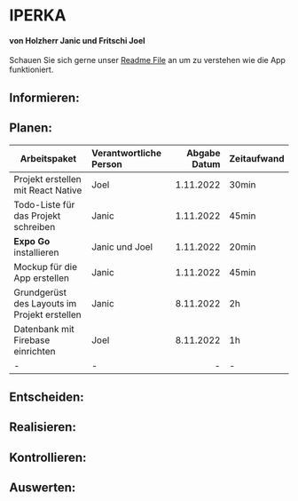 # IPERKA
#### von Holzherr Janic und Fritschi Joel
Schauen Sie sich gerne unser [Readme File](https://github.com/SomethingLikeAChicken/Native-Todo-List/blob/main/README.md "README.md File") an um zu verstehen wie die App funktioniert.
## Informieren:
## Planen:
| Arbeitspaket | Verantwortliche Person | Abgabe Datum | Zeitaufwand |
| -------------|:-----------------------| ------------:|:------------|
| Projekt erstellen mit React Native | Joel | 1.11.2022 | 30min |
| Todo-Liste für das Projekt schreiben | Janic | 1.11.2022 | 45min |
| **Expo Go** installieren | Janic und Joel | 1.11.2022 | 20min |
| Mockup für die App erstellen | Janic | 1.11.2022 | 45min |
| Grundgerüst des Layouts im Projekt erstellen | Janic | 8.11.2022 | 2h |
| Datenbank mit Firebase einrichten | Joel | 8.11.2022 | 1h |
| - | - | - | - |
## Entscheiden:
## Realisieren:
## Kontrollieren:
## Auswerten:
